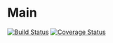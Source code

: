 # Main
[![Build Status](https://app.travis-ci.com/savnair/swe1-app.svg?branch=main)](https://app.travis-ci.com/savnair/swe1-app)
[![Coverage Status](https://coveralls.io/repos/github/savnair/swe1-app/badge.svg?branch=main)](https://coveralls.io/github/savnair/swe1-app?branch=main)
